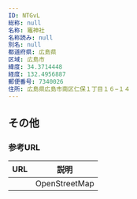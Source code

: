 ```yaml
---
ID: NTGvL
総称: null
名称: 竈神社
名称読み: null
別名: null
都道府県: 広島県
区域: 広島市
緯度: 34.3714448
経度: 132.4956887
郵便番号: 7340026
住所: 広島県広島市南区仁保１丁目１６−１４
---
```


## その他

### 参考URL

| URL | 説明          |
| --- | ------------- |
|     | OpenStreetMap |
